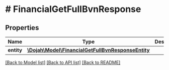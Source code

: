 # # FinancialGetFullBvnResponse

## Properties

Name | Type | Description | Notes
------------ | ------------- | ------------- | -------------
**entity** | [**\Dojah\Model\FinancialGetFullBvnResponseEntity**](FinancialGetFullBvnResponseEntity.md) |  | [optional]

[[Back to Model list]](../../README.md#models) [[Back to API list]](../../README.md#endpoints) [[Back to README]](../../README.md)
